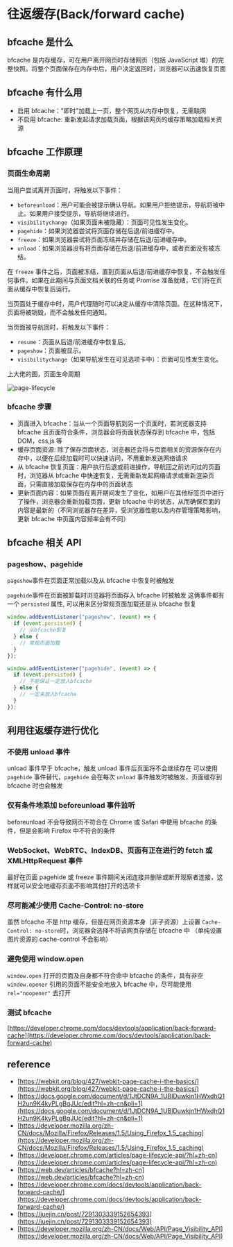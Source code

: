 # 往返缓存(Back/forward cache)

## bfcache 是什么

bfcache 是内存缓存，可在用户离开网页时存储网页（包括 JavaScript 堆）的完整快照。将整个页面保存在内存中后，用户决定返回时，浏览器可以迅速恢复页面

## bfcache 有什么用

- 启用 bfcache："即时"加载上一页，整个网页从内存中恢复，无需联网
- 不启用 bfcache: 重新发起请求加载页面，根据该网页的缓存策略加载相关资源

## bfcache 工作原理

### 页面生命周期

当用户尝试离开页面时，将触发以下事件：

- `beforeunload`：用户可能会被提示确认导航。如果用户拒绝提示，导航将被中止。如果用户接受提示，导航将继续进行。
- `visibilitychange`（如果页面未被隐藏）：页面可见性发生变化。
- `pagehide`：如果浏览器尝试将页面存储在后退/前进缓存中。
- `freeze`：如果浏览器尝试将页面冻结并存储在后退/前进缓存中。
- `unload`：如果浏览器没有将页面存储在后退/前进缓存中，或者页面没有被冻结。

在 `freeze` 事件之后，页面被冻结，直到页面从后退/前进缓存中恢复，不会触发任何事件。如果在此期间与页面文档关联的任务或 Promise 准备就绪，它们将在页面从缓存中恢复后运行。

当页面处于缓存中时，用户代理随时可以决定从缓存中清除页面。在这种情况下，页面将被销毁，而不会触发任何通知。

当页面被导航回时，将触发以下事件：

- `resume`：页面从后退/前进缓存中恢复后。
- `pageshow`：页面被显示。
- `visibilitychange`（如果导航发生在可见选项卡中）：页面可见性发生变化。

上大佬的图，页面生命周期

![page-lifecycle](https://fxpby.oss-cn-beijing.aliyuncs.com/blogImg/blogImg/network/cahce/page-lifecycle.svg)

### bfcache 步骤

- 页面进入 bfcache：当从一个页面导航到另一个页面时，若浏览器支持 bfcache 且页面符合条件，浏览器会将页面状态保存到 bfcache 中，包括 DOM，css,js 等
- 缓存页面资源: 除了保存页面状态，浏览器还会将与页面相关的资源保存在内存中，以便在后续加载时可以快速访问，不用重新发送网络请求
- 从 bfcache 恢复页面：用户执行后退或前进操作，导航回之前访问过的页面时，浏览器从 bfcache 中快速恢复，无需重新发起网络请求或重新渲染页面，只需直接加载保存在内存中的页面状态
- 更新页面内容：如果页面在离开期间发生了变化，如用户在其他标签页中进行了操作，浏览器会重新加载页面，更新 bfcache 中的状态，从而确保页面的内容是最新的（不同浏览器存在差异，受浏览器性能以及内存管理策略影响，更新 bfcache 中页面内容频率会有不同）

## bfcache 相关 API

### pageshow、pagehide

`pageshow`事件在页面正常加载以及从 bfcache 中恢复时被触发

`pagehide`事件在页面被卸载时浏览器将页面存入 bfcache 时被触发
这俩事件都有一个 `persisted` 属性, 可以用来区分常规页面加载还是从 bfcache 恢复

```js
window.addEventListener("pageshow", (event) => {
  if (event.persisted) {
    // 从bfcache恢复
  } else {
    // 常规页面加载
  }
});
```

```js
window.addEventListener("pagehide", (event) => {
  if (event.persisted) {
    // 不能保证一定放入bfcache
  } else {
    // 一定未放入bfcache
  }
});
```

## 利用往返缓存进行优化

### 不使用 unload 事件

unload 事件早于 bfcache，触发 unload 事件后页面将不会继续存在
可以使用 `pagehide` 事件替代，`pagehide` 会在每次 `unload` 事件触发时被触发，页面缓存到 bfcache 时也会触发

### 仅有条件地添加 beforeunload 事件监听

beforeunload 不会导致网页不符合在 Chrome 或 Safari 中使用 bfcache 的条件，但是会影响 Firefox 中不符合的条件

### WebSocket、WebRTC、IndexDB、页面有正在进行的 fetch 或 XMLHttpRequest 事件

最好在页面 pagehide 或 freeze 事件期间关闭连接并删除或断开观察者连接，这样就可以安全地缓存页面不影响其他打开的选项卡

### 尽可能减少使用 Cache-Control: no-store

虽然 bfcache 不是 http 缓存，但是在网页资源本身（非子资源）上设置 `Cache-Control: no-store`时，浏览器会选择不将该网页存储在 bfcache 中
（单纯设置图片资源的 cache-control 不会影响）

### 避免使用 window.open

`window.open` 打开的页面及自身都不符合命中 bfcache 的条件，具有非空 `window.opener` 引用的页面不能安全地放入 bfcache 中，尽可能使用 `rel="noopener"` 去打开

### 测试 bfcache

[https://developer.chrome.com/docs/devtools/application/back-forward-cache](https://developer.chrome.com/docs/devtools/application/back-forward-cache)

## reference

- [https://webkit.org/blog/427/webkit-page-cache-i-the-basics/](https://webkit.org/blog/427/webkit-page-cache-i-the-basics/)
- [https://docs.google.com/document/d/1JtDCN9A_1UBlDuwkjn1HWxdhQ1H2un9K4kyPLgBqJUc/edit?hl=zh-cn&pli=1](https://docs.google.com/document/d/1JtDCN9A_1UBlDuwkjn1HWxdhQ1H2un9K4kyPLgBqJUc/edit?hl=zh-cn&pli=1)
- [https://developer.mozilla.org/zh-CN/docs/Mozilla/Firefox/Releases/1.5/Using_Firefox_1.5_caching](https://developer.mozilla.org/zh-CN/docs/Mozilla/Firefox/Releases/1.5/Using_Firefox_1.5_caching)
- [https://developer.chrome.com/articles/page-lifecycle-api/?hl=zh-cn](https://developer.chrome.com/articles/page-lifecycle-api/?hl=zh-cn)
- [https://web.dev/articles/bfcache?hl=zh-cn](https://web.dev/articles/bfcache?hl=zh-cn)
- [https://developer.chrome.com/docs/devtools/application/back-forward-cache/](https://developer.chrome.com/docs/devtools/application/back-forward-cache/)
- [https://juejin.cn/post/7291303339152654393](https://juejin.cn/post/7291303339152654393)
- [https://developer.mozilla.org/zh-CN/docs/Web/API/Page_Visibility_API](https://developer.mozilla.org/zh-CN/docs/Web/API/Page_Visibility_API)
